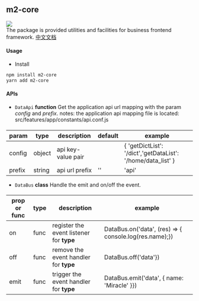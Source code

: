 ## m2-core

[![](https://img.shields.io/badge/m2--core-v1.0.3-green.svg)](https://github.com/hmiinyu/m2-core.git) <br/>
The package is provided utilities and facilities for business frontend framework. [中文文档](hhttps://github.com/hmiinyu/m2-core/master/README_ZH.md "中文文档")

#### Usage
 - Install
```bash
npm install m2-core
yarn add m2-core
```
#### APIs
 - `DataApi` **function** Get the application api url mapping with the param *config* and *prefix*.
 notes: the application api mapping file is located: src/features/app/constants/api.conf.js
 ####
 | param | type | description | default | example |
 | ------------ | ------------ | ------------ | ------------ | ------------ |
 | config | object | api key-value pair |  | { 'getDictList': '/dict','getDataList': '/home/data_list' } |
 | prefix | string | api url prefix | '' | 'api'|
  - `DataBus` **class** Handle the emit and on/off the event.
  ####
  | prop or func | type | description | example |
  | ------------ | ------------ | ------------ | ------------ |
  | on | func | register the event listener for **type** | DataBus.on('data', (res) => { console.log(res.name);}) |
  | off | func | remove the event handler for **type** | DataBus.off('data'}) |
  | emit | func | trigger the event handler for **type** | DataBus.emit('data', { name: 'Miracle' }}) |
 
